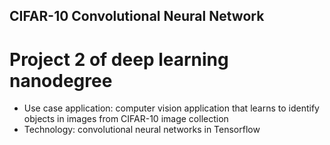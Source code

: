 ## CIFAR-10 Convolutional Neural Network
# Project 2 of deep learning nanodegree

* Use case application: computer vision application that learns to identify objects in images from CIFAR-10 image collection
* Technology: convolutional neural networks in Tensorflow
